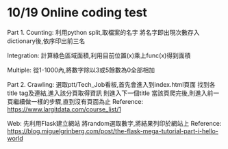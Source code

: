 # 10/19 Online coding test

Part 1.
Counting:
利用python split,取檔案的名字
將名字即出現次數存入dictionary後,依序印出前三名

Integration:
計算綠色區域面積,利用目前位置(x)乘上func(x)得到面積

Multiple:
從1-1000內,將數字除以3或5餘數為0全部相加

Part 2.
Crawling:
選取ptt/Tech_Job看板,首先會進入到index.html頁面
找到各title tag及連結,進入該分頁取得資訊
則進入下一個title
當該頁爬完後,則進入前一頁繼續做一樣的步驟,直到沒有頁面為止
Reference: https://www.largitdata.com/course_list/1

Web:
先利用Flask建立網站
將random選取數字,將結果列印於網站上
Reference: https://blog.miguelgrinberg.com/post/the-flask-mega-tutorial-part-i-hello-world
